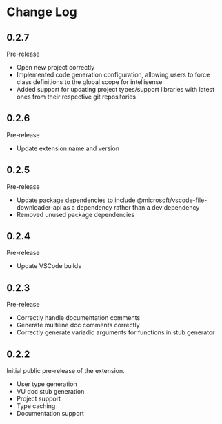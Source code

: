 # Change Log

## 0.2.7

Pre-release

- Open new project correctly
- Implemented code generation configuration, allowing users to force class definitions to the global scope for intellisense
- Added support for updating project types/support libraries with latest ones from their respective git repositories

## 0.2.6

Pre-release

- Update extension name and version

## 0.2.5

Pre-release

- Update package dependencies to include @microsoft/vscode-file-downloader-api as a dependency rather than a dev dependency
- Removed unused package dependencies

## 0.2.4

Pre-release

- Update VSCode builds

## 0.2.3

Pre-release

- Correctly handle documentation comments
- Generate multiline doc comments correctly
- Correctly generate variadic arguments for functions in stub generator

## 0.2.2

Initial public pre-release of the extension.

- User type generation
- VU doc stub generation
- Project support
- Type caching
- Documentation support
